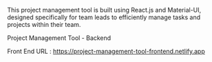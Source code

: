 <!-- Overview -->

This project management tool is built using React.js and Material-UI, designed specifically for team leads to efficiently manage tasks and projects within their team.

Project Management Tool - Backend

Front End URL : https://project-management-tool-frontend.netlify.app
